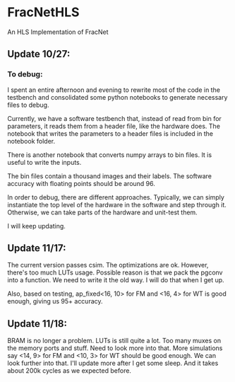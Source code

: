 # FracNetHLS
An HLS Implementation of FracNet

## Update 10/27:
### To debug:

I spent an entire afternoon and evening to rewrite most of the code in the testbench and consolidated some python notebooks to generate necessary files to debug. 

Currently, we have a software testbench that, instead of read from bin for parameters, it reads them from a header file, like the hardware does. The notebook that writes the parameters to a header files is included in the notebook folder.

There is another notebook that converts numpy arrays to bin files. It is useful to write the inputs. 

The bin files contain a thousand images and their labels. The software accuracy with floating points should be around 96. 

In order to debug, there are different approaches. Typically, we can simply instantiate the top level of the hardware in the software and step through it. Otherwise, we can take parts of the hardware and unit-test them. 

I will keep updating. 

## Update 11/17:

The current version passes csim. The optimizations are ok. However, there's too much LUTs usage.
Possible reason is that we pack the pgconv into a function. We need to write it the old way.
I will do that when I get up. 

Also, based on testing, ap_fixed<16, 10> for FM and <16, 4> for WT is good enough, giving us 95+ accuracy. 

## Update 11/18:

BRAM is no longer a problem. LUTs is still quite a lot. Too many muxes on the memory ports and stuff. Need to look more into that. 
More simulations say <14, 9> for FM and <10, 3> for WT should be good enough. We can look further into that.
I'll update more after I get some sleep. 
And it takes about 200k cycles as we expected before. 